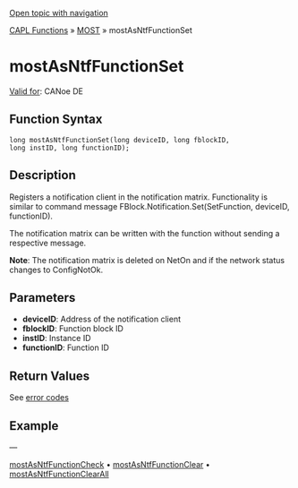[Open topic with navigation](../../../../../CANoeDEFamily.htm#Topics/CAPLFunctions/MOST/Functions/CAPLfunctionMOSTAsNTFFunctionSet.md)

[CAPL Functions](../../CAPLfunctions.md) » [MOST](../CAPLfunctionsMOSTOverview.md) » mostAsNtfFunctionSet

# mostAsNtfFunctionSet

[Valid for](../../../Shared/FeatureAvailability.md): CANoe DE

## Function Syntax

```plaintext
long mostAsNtfFunctionSet(long deviceID, long fblockID, 
long instID, long functionID);
```

## Description

Registers a notification client in the notification matrix. Functionality is similar to command message FBlock.Notification.Set(SetFunction, deviceID, functionID).

The notification matrix can be written with the function without sending a respective message.

**Note**: The notification matrix is deleted on NetOn and if the network status changes to ConfigNotOk.

## Parameters

- **deviceID**: Address of the notification client
- **fblockID**: Function block ID
- **instID**: Instance ID
- **functionID**: Function ID

## Return Values

See [error codes](../CAPLfunctionsMOSTErrorCodes.md)

## Example

—

[mostAsNtfFunctionCheck](CAPLfunctionMOSTAsNTFFunctionCheck.md) • [mostAsNtfFunctionClear](CAPLfunctionMOSTAsNTFFunctionClear.md) • [mostAsNtfFunctionClearAll](CAPLfunctionMOSTAsNTFFunctionClearAll.md)
